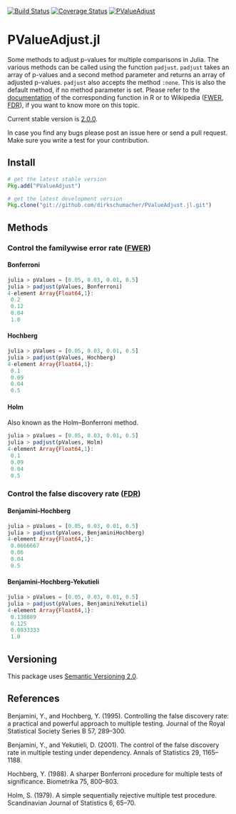 [![Build Status](https://travis-ci.org/dirkschumacher/PValueAdjust.jl.svg?branch=master)](https://travis-ci.org/dirkschumacher/PValueAdjust.jl)
[![Coverage Status](https://img.shields.io/coveralls/dirkschumacher/PValueAdjust.jl.svg)](https://coveralls.io/r/dirkschumacher/PValueAdjust.jl)
[![PValueAdjust](http://pkg.julialang.org/badges/PValueAdjust_release.svg)](http://pkg.julialang.org/?pkg=PValueAdjust&ver=release)
# PValueAdjust.jl
Some methods to adjust p-values for multiple comparisons in Julia.
The various methods can be called using the function `padjust`. 
`padjust` takes an array of p-values and a second method parameter and returns an array of adjusted p-values.
`padjust` also accepts the method `:none`. This is also the default method, if no method parameter is set.
Please refer to the [documentation](http://stat.ethz.ch/R-manual/R-patched/library/stats/html/p.adjust.html) of the corresponding function in R or to Wikipedia ([FWER](http://en.wikipedia.org/wiki/Familywise_error_rate), [FDR](http://en.wikipedia.org/wiki/False_discovery_rate)), if you want to know more on this topic.

Current stable version is [2.0.0](https://github.com/dirkschumacher/PValueAdjust.jl/tree/v2.0.0).

In case you find any bugs please post an issue here or send a pull request. Make sure you write a test for your contribution. 

## Install
```jl
# get the latest stable version
Pkg.add("PValueAdjust")

# get the latest development version
Pkg.clone("git://github.com/dirkschumacher/PValueAdjust.jl.git")
```

## Methods 
### Control the familywise error rate ([FWER](http://en.wikipedia.org/wiki/Familywise_error_rate))
#### Bonferroni
```jl
julia > pValues = [0.05, 0.03, 0.01, 0.5]
julia > padjust(pValues, Bonferroni)
4-element Array{Float64,1}:
 0.2 
 0.12
 0.04
 1.0
```

#### Hochberg
```jl
julia > pValues = [0.05, 0.03, 0.01, 0.5]
julia > padjust(pValues, Hochberg)
4-element Array{Float64,1}:
 0.1 
 0.09
 0.04
 0.5
```

#### Holm
Also known as the Holm–Bonferroni method.
```jl
julia > pValues = [0.05, 0.03, 0.01, 0.5]
julia > padjust(pValues, Holm)
4-element Array{Float64,1}:
 0.1 
 0.09
 0.04
 0.5
```

### Control the false discovery rate ([FDR](http://en.wikipedia.org/wiki/False_discovery_rate))
#### Benjamini-Hochberg
```jl
julia > pValues = [0.05, 0.03, 0.01, 0.5]
julia > padjust(pValues, BenjaminiHochberg)
4-element Array{Float64,1}:
 0.0666667
 0.06     
 0.04     
 0.5
```
#### Benjamini-Hochberg-Yekutieli
```jl
julia > pValues = [0.05, 0.03, 0.01, 0.5]
julia > padjust(pValues, BenjaminiYekutieli)
4-element Array{Float64,1}:
 0.138889 
 0.125    
 0.0833333
 1.0
```

## Versioning
This package uses [Semantic Versioning 2.0](http://semver.org/). 

## References
Benjamini, Y., and Hochberg, Y. (1995). Controlling the false discovery rate: a practical and powerful approach to multiple testing. Journal of the Royal Statistical Society Series B 57, 289–300.

Benjamini, Y., and Yekutieli, D. (2001). The control of the false discovery rate in multiple testing under dependency. Annals of Statistics 29, 1165–1188. 

Hochberg, Y. (1988). A sharper Bonferroni procedure for multiple tests of significance. Biometrika 75, 800–803. 

Holm, S. (1979). A simple sequentially rejective multiple test procedure. Scandinavian Journal of Statistics 6, 65–70. 
